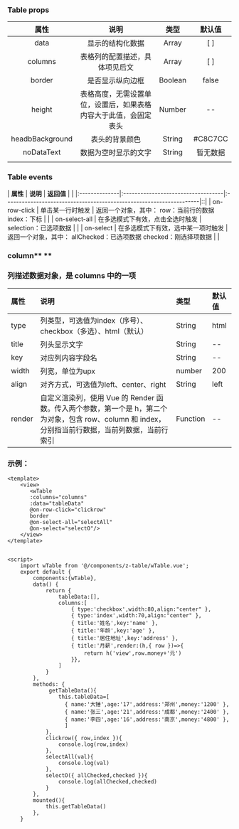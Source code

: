 ### **Table props**
|    **属性**     |                             **说明**                             | **类型** | **默认值** |
|:---------------:|:----------------------------------------------------------------:|:--------:|:----------:|
|      data       |                         显示的结构化数据                         |  Array   |    [ ]     |
|     columns     |                  表格列的配置描述，具体项见后文                  |  Array   |    [ ]     |
|     border      |                         是否显示纵向边框                         | Boolean  |   false    |
|     height      | 表格高度，无需设置单位，设置后，如果表格内容大于此值，会固定表头 |  Number  |     --     |
| headbBackground |                          表头的背景颜色                          |  String  |  #C8C7CC   |
|   noDataText    |                       数据为空时显示的文字                       |  String  |  暂无数据  |
|                 |                                                                  |          |            |

### **Table events**
| **属性**      | **说明**                           | **返回值**                                                          |  |
|:--------------|:-----------------------------------|:--------------------------------------------------------------------|::|
| on-row-click  | 单击某一行时触发                   | 返回一个对象，其中：  row：当前行的数据  index：下标                |  |
| on-select-all | 在多选模式下有效，点击全选时触发   | selection：已选项数据                                               |  |
| on-select     | 在多选模式下有效，选中某一项时触发 | 返回一个对象，其中：  allChecked：已选项数据  checked：刚选择项数据 |  |

### **column**** **
### **列描述数据对象，是 columns 中的一项**
| **属性** | **说明**                                                                                                                                           | **类型** | **默认值** |
|:---------|:---------------------------------------------------------------------------------------------------------------------------------------------------|:---------|:-----------|
| type     | 列类型，可选值为index（序号）、checkbox（多选）、html（默认）                                                                                      | String   | html       |
| title    | 列头显示文字                                                                                                                                       | String   | --         |
| key      | 对应列内容字段名                                                                                                                                   | String   | --         |
| width    | 列宽，单位为upx                                                                                                                                    | number   | 200        |
| align    | 对齐方式，可选值为left、center、right                                                                                                              | String   | left       |
| render   | 自定义渲染列，使用 Vue 的 Render 函数。传入两个参数，第一个是 h，第二个为对象，包含 row、column 和 index，分别指当前行数据，当前列数据，当前行索引 | Function | --         |

### 示例：
```
<template>
	<view>
       <wTable
       :columns="columns"
       :data="tableData" 
       @on-row-click="clickrow"
       border
       @on-select-all="selectAll"
       @on-select="selectO"/>
	</view>
</template>


<script>
	import wTable from '@/components/z-table/wTable.vue';
	export default {
		components:{wTable},
		data() {
			return {
				tableData:[],
				columns:[
					{ type:'checkbox',width:80,align:"center" },
					{ type:'index',width:70,align:"center" },
					{ title:'姓名',key:'name' },
					{ title:'年龄',key:'age' },
					{ title:'居住地址',key:'address' },
					{ title:'月薪',render:(h,{ row })=>{
						return h('view',row.money+'元')
					}},
				]
			}
		},
		methods: {
			 getTableData(){
				this.tableData=[
                  { name:'大锤',age:'17',address:'郑州',money:'1200' },
                  { name:'张三',age:'21',address:'成都',money:'2400' },
                  { name:'李四',age:'16',address:'南京',money:'4800' },
                  ]	
			},
			clickrow({ row,index }){
				console.log(row,index)
			},
			selectAll(val){
				console.log(val)
			},
			selectO({ allChecked,checked }){
				console.log(allChecked,checked)
			}
		},
		mounted(){
			this.getTableData()
		},
	}
```
</script>




